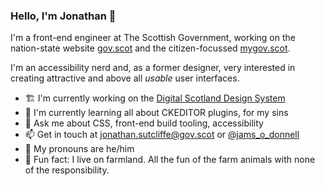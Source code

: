 ### Hello, I'm Jonathan 👋

I'm a front-end engineer at The Scottish Government, working on the nation-state website [gov.scot](https://www.gov.scot) and the citizen-focussed [mygov.scot](https://www.mygov.scot).

I'm an accessibility nerd and, as a former designer, very interested in creating attractive and above all _usable_ user interfaces.

- 🏗️ I'm currently working on the [Digital Scotland Design System](https://github.com/scottishgovernment/pattern-library)
- 🏫 I'm currently learning all about CKEDITOR plugins, for my sins 
- 💬 Ask me about CSS, front-end build tooling, accessibility
- 📫 Get in touch at [jonathan.sutcliffe@gov.scot](mailto:jonathan.sutcliffe@gov.scot) or [@jams_o_donnell](https://twitter.com/jams_o_donnell)
- 🕺 My pronouns are he/him
- 🐑 Fun fact: I live on farmland. All the fun of the farm animals with none of the responsibility.
